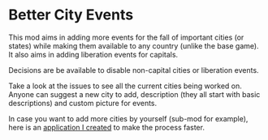 # Better City Events
This mod aims in adding more events for the fall of important cities (or states) while making them available to any country (unlike the base game). It also aims in adding liberation events for capitals.

Decisions are be available to disable non-capital cities or liberation events.

Take a look at the issues to see all the current cities being worked on.
Anyone can suggest a new city to add, description (they all start with basic descriptions) and custom picture for events.

In case you want to add more cities by yourself (sub-mod for example), here is an [application I created](https://github.com/YummYume/BetterCityEvents-Code-Creator) to make the process faster.
